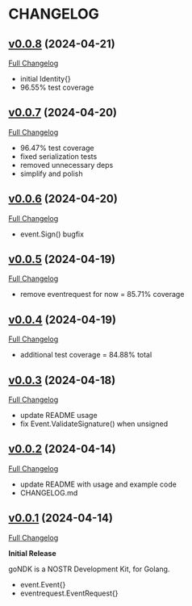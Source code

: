 # CHANGELOG

## [v0.0.8](https://github.com/niallyoung/goNDK/tree/v0.0.8) (2024-04-21)

[Full Changelog](https://github.com/niallyoung/goNDK/compare/v0.0.7...v0.0.8)

- initial Identity{}
- 96.55% test coverage

## [v0.0.7](https://github.com/niallyoung/goNDK/tree/v0.0.7) (2024-04-20)

[Full Changelog](https://github.com/niallyoung/goNDK/compare/v0.0.6...v0.0.7)

- 96.47% test coverage
- fixed serialization tests
- removed unnecessary deps
- simplify and polish

## [v0.0.6](https://github.com/niallyoung/goNDK/tree/v0.0.6) (2024-04-20)

[Full Changelog](https://github.com/niallyoung/goNDK/compare/v0.0.5...v0.0.6)

- event.Sign() bugfix

## [v0.0.5](https://github.com/niallyoung/goNDK/tree/v0.0.5) (2024-04-19)

[Full Changelog](https://github.com/niallyoung/goNDK/compare/v0.0.4...v0.0.5)

- remove eventrequest for now = 85.71% coverage

## [v0.0.4](https://github.com/niallyoung/goNDK/tree/v0.0.4) (2024-04-19)

[Full Changelog](https://github.com/niallyoung/goNDK/compare/v0.0.3...v0.0.4)

- additional test coverage = 84.88% total

## [v0.0.3](https://github.com/niallyoung/goNDK/tree/v0.0.3) (2024-04-18)

[Full Changelog](https://github.com/niallyoung/goNDK/compare/v0.0.2...v0.0.3)

- update README usage
- fix Event.ValidateSignature() when unsigned

## [v0.0.2](https://github.com/niallyoung/goNDK/tree/v0.0.2) (2024-04-14)

[Full Changelog](https://github.com/niallyoung/goNDK/compare/v0.0.1...v0.0.2)

- update README with usage and example code
- CHANGELOG.md

## [v0.0.1](https://github.com/niallyoung/goNDK/tree/v0.0.1) (2024-04-14)

[Full Changelog](https://github.com/niallyoung/goNDK/compare/aa6aa22...v0.0.1)

**Initial Release**

goNDK is a NOSTR Development Kit, for Golang.

- event.Event{}
- eventrequest.EventRequest{}
